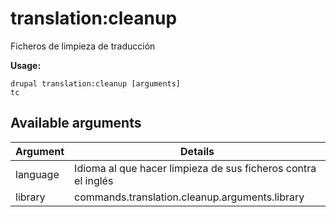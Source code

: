 # translation:cleanup
Ficheros de limpieza de traducción

**Usage:**
```
drupal translation:cleanup [arguments]
tc
```

## Available arguments
Argument | Details
---------|-------------
language | Idioma al que hacer limpieza de sus ficheros contra el inglés
library | commands.translation.cleanup.arguments.library
